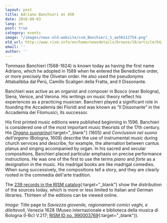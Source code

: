 ```yaml
---
layout: post
title: Adriano Banchieri at 450
date: 2018-09-03
lang: en
post: true
category: events
image: "/images/news-old-website/csm_Banchieri_1_ae56112754.png"
old_url: http://www.rism.info/en/home/newsdetails/browse/19/article/64/adriano-banchieri-at-450.html
email: ''
author: ''
---
```


Tommaso Banchieri (1568-1624) is known today as having the first name Adriano, which he adopted in 1589 when he entered the Benedictine order, or more precisely the Olivetan order. He also used the pseudonyms Attabalibba dal Perù, Camillo Scaligeri della Fratta, and Il Dissonante.

Banchieri was active as an organist and composer in Bosco (near Bologna), Siena, Venice, and Verona. His writings on music theory reflect his experiences as a practicing musician. Banchieri played a significant role in founding the Accademia dei Floridi and was known as “Il Dissonante” in the Accademia dei Filomusici, its successor.

His first printed music editions were published beginning in 1596. Banchieri is considered one of the most important music theorists of the 17th century. His [_Organo suonarino_](https://opac.rism.info/search?id=00000990003777&View=rism&Language=en){:target="_blank"} (1605) and _Conclusioni nel suono dell'organo_ (Bologna, 1609) describe the use of instrumental music during church services and describe, for example, the alternation between cantus planus and singing accompanied by organ. In his sacred and secular compositions, Banchieri placed particular emphasis on precise performance instructions. He was one of the first to use the terms _piano_ and _forte_ as a designation in the music. His madrigal books are like madrigal comedies. When sung successively, the compositions tell a story, and they are clearly rooted in the commedia dell'arte tradition.

The [239 records in the RISM catalog](https://opac.rism.info/search?View=rism&author=Banchieri+Adriano){:target="_blank"} show the distribution of the sources today, which is more or less limited to Italian and German libraries. Thirteen of the editions can be viewed online.

_Image_: Title page to _Saviezza giovenile, ragionamenti comici vaghi, e dilettevoli_, Venezia 1628 (Museo internazionale e biblioteca della musica di Bologna (I-Bc) V.217; [RISM ID no. 990003769](https://opac.rism.info/search?id=00000990003769&View=rism&Language=en){:target="_blank"}).